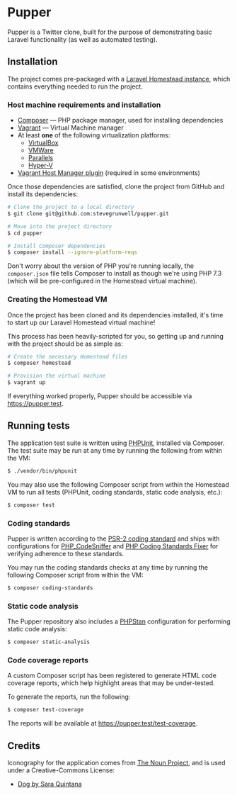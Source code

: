 # Pupper

Pupper is a Twitter clone, built for the purpose of demonstrating basic Laravel functionality (as well as automated testing).

## Installation

The project comes pre-packaged with a [Laravel Homestead instance](https://laravel.com/docs/master/homestead), which contains everything needed to run the project.

### Host machine requirements and installation

* [Composer](https://getcomposer.org/download/) — PHP package manager, used for installing dependencies
* [Vagrant](https://www.vagrantup.com/downloads.html) — Virtual Machine manager
* At least **one** of the following virtualization platforms:
    - [VirtualBox](https://www.virtualbox.org/wiki/Downloads)
    - [VMWare](https://www.vmware.com/)
    - [Parallels](https://www.parallels.com/products/desktop/)
    - [Hyper-V](https://docs.microsoft.com/en-us/virtualization/hyper-v-on-windows/quick-start/enable-hyper-v)
* [Vagrant Host Manager plugin](https://github.com/devopsgroup-io/vagrant-hostmanager) (required in some environments)

Once those dependencies are satisfied, clone the project from GitHub and install its dependencies:

```sh
# Clone the project to a local directory
$ git clone git@github.com:stevegrunwell/pupper.git

# Move into the project directory
$ cd pupper

# Install Composer dependencies
$ composer install --ignore-platform-reqs
```

Don't worry about the version of PHP you're running locally, the `composer.json` file tells Composer to install as though we're using PHP 7.3 (which will be pre-configured in the Homestead virtual machine).

### Creating the Homestead VM

Once the project has been cloned and its dependencies installed, it's time to start up our Laravel Homestead virtual machine!

This process has been heavily-scripted for you, so getting up and running with the project should be as simple as:

```sh
# Create the necessary Homestead files
$ composer homestead

# Provision the virtual machine
$ vagrant up
```

If everything worked properly, Pupper should be accessible via <https://pupper.test>.

## Running tests

The application test suite is written using [PHPUnit](https://phpunit.de/), installed via Composer. The test suite may be run at any time by running the following from within the VM:

```sh
$ ./vendor/bin/phpunit
```

You may also use the following Composer script from within the Homestead VM to run all tests (PHPUnit, coding standards, static code analysis, etc.):

```sh
$ composer test
```

### Coding standards

Pupper is written according to the [PSR-2 coding standard](https://www.php-fig.org/psr/psr-2/) and ships with configurations for [PHP_CodeSniffer](https://github.com/squizlabs/PHP_CodeSniffer) and [PHP Coding Standards Fixer](https://github.com/FriendsOfPHP/PHP-CS-Fixer) for verifying adherence to these standards.

You may run the coding standards checks at any time by running the following Composer script from within the VM:

```sh
$ composer coding-standards
```

### Static code analysis

The Pupper repository also includes a [PHPStan](https://github.com/phpstan/phpstan) configuration for performing static code analysis:

```sh
$ composer static-analysis
```


### Code coverage reports

A custom Composer script has been registered to generate HTML code coverage reports, which help highlight areas that may be under-tested.

To generate the reports, run the following:

```sh
$ composer test-coverage
```

The reports will be available at <https://pupper.test/test-coverage>.

## Credits

Iconography for the application comes from [The Noun Project](https://thenounproject.com/), and is used under a Creative-Commons License:

* [Dog by Sara Quintana](https://thenounproject.com/term/dog/62011)
